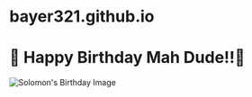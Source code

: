 # bayer321.github.io
<html lang="en">
<head>
    <meta charset="UTF-8">
    <meta name="viewport" content="width=device-width, initial-scale=1.0">
</head>
<body>
    <div class="container">
        <h1>🎉 Happy Birthday Mah Dude!!🎂</h1>
        <img class="falling-image" src="https://scontent-iad3-1.xx.fbcdn.net/v/t31.18172-8/18700844_10155530393280809_1707018736030072918_o.jpg?_nc_cat=101&ccb=1-7&_nc_sid=7f8c78&_nc_ohc=Nzp9ZW2doaoAX84D8aq&_nc_ht=scontent-iad3-1.xx&oh=00_AfA4rAcGS7MgW-x2Q4luro2MNePk1AudGKOX7G8qUKPYww&oe=659957CE" alt="Solomon's Birthday Image">
    </div>
</body>
</html>
